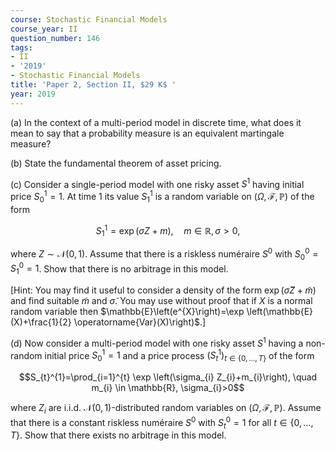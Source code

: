 ```yaml
---
course: Stochastic Financial Models
course_year: II
question_number: 146
tags:
- II
- '2019'
- Stochastic Financial Models
title: 'Paper 2, Section II, $29 K$ '
year: 2019
---
```




(a) In the context of a multi-period model in discrete time, what does it mean to say that a probability measure is an equivalent martingale measure?

(b) State the fundamental theorem of asset pricing.

(c) Consider a single-period model with one risky asset $S^{1}$ having initial price $S_{0}^{1}=1$. At time 1 its value $S_{1}^{1}$ is a random variable on $(\Omega, \mathcal{F}, \mathbb{P})$ of the form

$$S_{1}^{1}=\exp (\sigma Z+m), \quad m \in \mathbb{R}, \sigma>0,$$

where $Z \sim \mathcal{N}(0,1)$. Assume that there is a riskless numéraire $S^{0}$ with $S_{0}^{0}=S_{1}^{0}=1$. Show that there is no arbitrage in this model.

[Hint: You may find it useful to consider a density of the form $\exp (\tilde{\sigma} Z+\tilde{m})$ and find suitable $\tilde{m}$ and $\tilde{\sigma}$. You may use without proof that if $X$ is a normal random variable then $\mathbb{E}\left(e^{X}\right)=\exp \left(\mathbb{E}(X)+\frac{1}{2} \operatorname{Var}(X)\right)$.]

(d) Now consider a multi-period model with one risky asset $S^{1}$ having a non-random initial price $S_{0}^{1}=1$ and a price process $\left(S_{t}^{1}\right)_{t \in\{0, \ldots, T\}}$ of the form

$$S_{t}^{1}=\prod_{i=1}^{t} \exp \left(\sigma_{i} Z_{i}+m_{i}\right), \quad m_{i} \in \mathbb{R}, \sigma_{i}>0$$

where $Z_{i}$ are i.i.d. $\mathcal{N}(0,1)$-distributed random variables on $(\Omega, \mathcal{F}, \mathbb{P})$. Assume that there is a constant riskless numéraire $S^{0}$ with $S_{t}^{0}=1$ for all $t \in\{0, \ldots, T\}$. Show that there exists no arbitrage in this model.